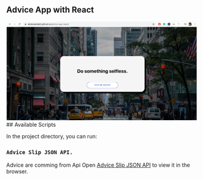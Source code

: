 Advice App  with React
---
<img src="advice.png" width="120%" height="60%" />
## Available Scripts

In the project directory, you can run:

### `Advice Slip JSON API.`

Advice are comming from Api 
Open [Advice Slip JSON API](https://api.adviceslip.com/) to view it in the browser.






